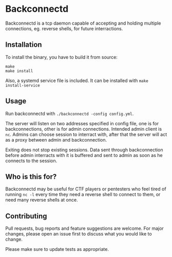 # Backconnectd

Backconnectd is a tcp daemon capable of accepting and holding multiple connections, eg. reverse shells, for future interractions.

## Installation
To install the binary, you have to build it from source:
```
make
make install
```
Also, a systemd service file is included. It can be installed with `make install-service`

## Usage
Run backconnectd with `./backconnectd -config config.yml`.

The server will listen on two addresses specified in config file, one is for backconnections, other is for admin connections.
Intended admin client is `nc`. Admins can choose session to interract with, after that the server will act as a proxy between admin and backconnection.

Exiting does not stop existing sessions.
Data sent through backconnection before admin interracts with it is buffered and sent to admin as soon as he connects to the session.

## Who is this for?
Backconnectd may be useful for CTF players or pentesters who feel tired of running `nc -l` every time they need a reverse shell to connect to them, or need many reverse shells at once.

## Contributing
Pull requests, bug reports and feature suggestions are welcome. For major changes, please open an issue first to discuss what you would like to change.

Please make sure to update tests as appropriate.
